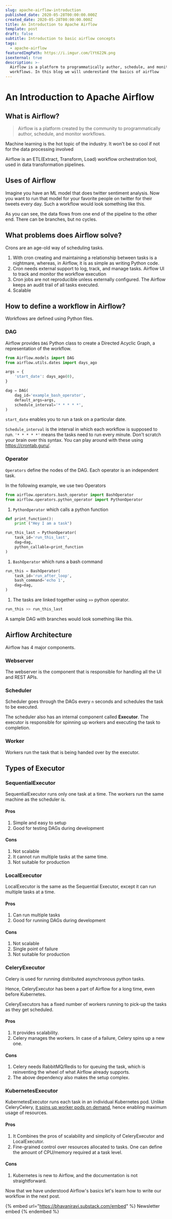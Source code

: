 ```yaml
---
slug: apache-airflow-introduction
published_date: 2020-05-28T00:00:00.000Z
created_date: 2020-05-28T00:00:00.000Z
title: An Introduction to Apache Airflow
template: post
draft: false
subtitle: Introduction to basic airflow concepts
tags:
  - apache-airflow
featuredImgPath: https://i.imgur.com/lYt622N.png
isexternal: true
description: >-
  Airflow is a platform to programmatically author, schedule, and monitor
  workflows. In this blog we will underestand the basics of airflow
---
```


# An Introduction to Apache Airflow

## What is Airflow?

> Airflow is a platform created by the community to programmatically author, schedule, and monitor workflows.

Machine learning is the hot topic of the industry. It won't be so cool if not for the data processing involved

Airflow is an ETL(Extract, Transform, Load) workflow orchestration tool, used in data transformation pipelines.

## Uses of Airflow

Imagine you have an ML model that does twitter sentiment analysis. Now you want to run that model for your favorite people on twitter for their tweets every day. Such a workflow would look something like this.

As you can see, the data flows from one end of the pipeline to the other end. There can be branches, but no cycles.

## What problems does Airflow solve?

Crons are an age-old way of scheduling tasks.

1. With cron creating and maintaining a relationship between tasks is a nightmare, whereas, in Airflow, it is as simple as writing Python code.
2. Cron needs external support to log, track, and manage tasks. Airflow UI to track and monitor the workflow execution
3. Cron jobs are not reproducible unless externally configured. The Airflow keeps an audit trail of all tasks executed.
4. Scalable

## How to define a workflow in Airflow?

Workflows are defined using Python files.

### DAG

Airflow provides `DAG` Python class to create a Directed Acyclic Graph, a representation of the workflow.

```python
from Airflow.models import DAG
from airflow.utils.dates import days_ago

args = {
    'start_date': days_ago(0),
}

dag = DAG(
    dag_id='example_bash_operator',
    default_args=args,
    schedule_interval='* * * * *',
)
```

`start_date` enables you to run a task on a particular date.

`Schedule_interval` is the interval in which each workflow is supposed to run. `'* * * * *'` means the tasks need to run every minute. Don't scratch your brain over this syntax. You can play around with these using https://crontab.guru/.

### Operator

`Operators` define the nodes of the DAG. Each operator is an independent task.

In the following example, we use two Operators

```python
from airflow.operators.bash_operator import BashOperator
from airflow.operators.python_operator import PythonOperator
```

1. `PythonOperator` which calls a python function

```python
def print_function():
    print ("Hey I am a task")

run_this_last = PythonOperator(
    task_id='run_this_last',
    dag=dag,
    python_callable=print_function
)
```

1. `BashOperator` which runs a bash command

```python
run_this = BashOperator(
    task_id='run_after_loop',
    bash_command='echo 1',
    dag=dag,
)
```

1. The tasks are linked together using `>>` python operator.

```python
run_this >> run_this_last
```

A sample DAG with branches would look something like this.

## Airflow Architecture

Airflow has 4 major components.

### Webserver

The webserver is the component that is responsible for handling all the UI and REST APIs.

### Scheduler

Scheduler goes through the DAGs every `n` seconds and schedules the task to be executed.

The scheduler also has an internal component called **Executor**. The executor is responsible for spinning up workers and executing the task to completion.

### Worker

Workers run the task that is being handed over by the executor.

## Types of Executor

### SequentialExecutor

SequentialExecutor runs only one task at a time. The workers run the same machine as the scheduler is.

#### Pros

1. Simple and easy to setup
2. Good for testing DAGs during development

#### Cons

1. Not scalable
2. It cannot run multiple tasks at the same time.
3. Not suitable for production

### LocalExecutor

LocalExecutor is the same as the Sequential Executor, except it can run multiple tasks at a time.

#### Pros

1. Can run multiple tasks
2. Good for running DAGs during development

#### Cons

1. Not scalable
2. Single point of failure
3. Not suitable for production

### CeleryExecutor

Celery is used for running distributed asynchronous python tasks.

Hence, CeleryExecutor has been a part of Airflow for a long time, even before Kubernetes.

CeleryExecutors has a fixed number of workers running to pick-up the tasks as they get scheduled.

#### Pros

1. It provides scalability.
2. Celery manages the workers. In case of a failure, Celery spins up a new one.

#### Cons

1. Celery needs RabbitMQ/Redis to for queuing the task, which is reinventing the wheel of what Airflow already supports.
2. The above dependency also makes the setup complex.

### KubernetesExecutor

KubernetesExecutor runs each task in an individual Kubernetes pod. Unlike CeleryCelery, [it spins up worker pods on demand](../deploying-airflow-on-kubernetes/), hence enabling maximum usage of resources.

#### Pros

1. It Combines the pros of scalability and simplicity of CeleryExecutor and LocalExecutor.
2. Fine-grained control over resources allocated to tasks. One can define the amount of CPU/memory required at a task level.

#### Cons

1. Kubernetes is new to Airflow, and the documentation is not straightforward.



Now that we have understood Airflow's basics let's learn how to write our workflow in the next post.



{% embed url="https://bhavaniravi.substack.com/embed" %}
Newsletter embed
{% endembed %}
